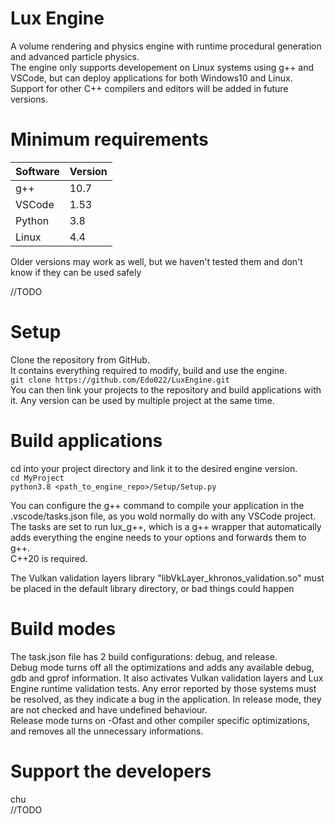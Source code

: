# Lux Engine
A volume rendering and physics engine with runtime procedural generation and advanced particle physics.  
The engine only supports developement on Linux systems using g++ and VSCode,
but can deploy applications for both Windows10 and Linux.  
Support for other C++ compilers and editors will be added in future versions.

# Minimum requirements
| Software|Version|
|---------|-------|
| g++     | 10.7  |
| VSCode  | 1.53  |
| Python  | 3.8   |
| Linux   | 4.4   |

Older versions may work as well, but we haven't tested them and don't know if they can be used safely

//TODO

# Setup
Clone the repository from GitHub.  
It contains everything required to modify, build and use the engine.  
`git clone https://github.com/Edo022/LuxEngine.git`  
You can then link your projects to the repository and build applications with it.
Any version can be used by multiple project at the same time.

# Build applications
cd into your project directory and link it to the desired engine version.  
`cd MyProject`  
`python3.8 <path_to_engine_repo>/Setup/Setup.py`

You can configure the g++ command to compile your application in the .vscode/tasks.json file, as you wold normally do with any VSCode project.  
The tasks are set to run lux_g++, which is a g++ wrapper that automatically adds everything the engine needs to your options and forwards them to g++.  
C++20 is required.

The Vulkan validation layers library "libVkLayer_khronos_validation.so" must be placed in the default library directory, or bad things could happen

# Build modes
The task.json file has 2 build configurations: debug, and release.   
Debug mode turns off all the optimizations and adds any available debug, gdb and gprof information.
It also activates Vulkan validation layers and Lux Engine runtime validation tests.
Any error reported by those systems must be resolved, as they indicate a bug in the application.
In release mode, they are not checked and have undefined behaviour.  
Release mode turns on -Ofast and other compiler specific optimizations, and removes all the unnecessary informations.


# Support the developers
chu  
//TODO
